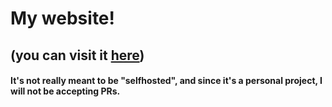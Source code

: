 # My website!

## (you can visit it [here](https://fily-is.dev/))

#### It's not really meant to be "selfhosted", and since it's a personal project, I will not be accepting PRs. 